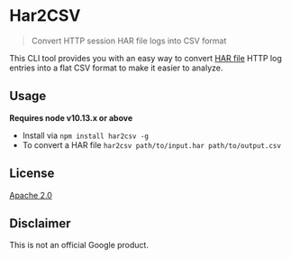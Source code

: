 # Har2CSV

> Convert HTTP session HAR file logs into CSV format

This CLI tool provides you with an easy way to convert [HAR file](http://www.softwareishard.com/blog/har-12-spec/) HTTP log entries into a flat CSV format to make  it easier to analyze.

## Usage

**Requires node v10.13.x or above**

- Install via `npm install har2csv -g`
- To convert a HAR file `har2csv path/to/input.har path/to/output.csv`

## License

[Apache 2.0](LICENSE)

## Disclaimer

This is not an official Google product.
